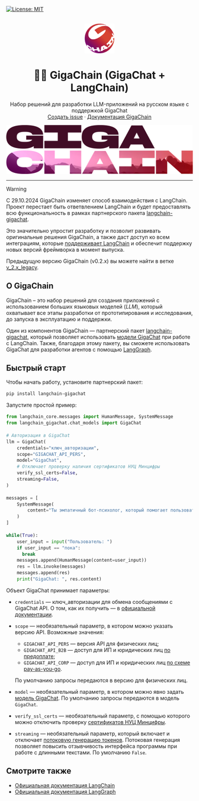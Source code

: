 [![License: MIT](https://img.shields.io/badge/License-MIT-yellow.svg)](https://opensource.org/licenses/MIT)

<br />
<div align="center">

  <a href="https://github.com/ai-forever/gigachain">
    <img src="docs/static/img/logo.png" alt="Logo" width="80" height="80">
  </a>

  <h1 align="center">🦜️🔗 GigaChain (GigaChat + LangChain)</h1>

  <p align="center">
    Набор решений для разработки LLM-приложений на русском языке с поддержкой GigaChat
    <br />
    <a href="https://github.com/ai-forever/gigachain/issues">Создать issue</a>
    ·
    <a href="https://developers.sber.ru/docs/ru/gigachat/sdk/overview">Документация GigaChain</a>
  </p>
</div>


![Product Name Screen Shot](/docs/static/img/logo-with-backgroung.png)

---

> [!WARNING]
> С 29.10.2024 GigaChain изменяет способ взаимодействия с LangChain.
> Проект перестает быть ответвлением LangChain и будет предоставлять всю функциональность в рамках партнерского пакета [langchain-gigachat](https://github.com/ai-forever/langchain-gigachat/tree/master/libs/gigachat).
>
> Это значительно упростит разработку и позволит развивать оригинальные решения GigaChain, а также даст доступ ко всем интеграциям, которые [поддерживает LangChain](https://python.langchain.com/docs/integrations/providers/) и обеспечит поддержку новых версий фреймворка в момент выпуска.
>
> Предыдущую версию GigaChain (v0.2.x) вы можете найти в ветке [v_2.x_legacy](https://github.com/ai-forever/gigachain/tree/v_2.x_legacy).

## О GigaChain

GigaChain – это набор решений для создания приложений с использованием больших языковых моделей (*LLM*), который охватывает все этапы разработки от прототипирования и исследования, до запуска в эксплуатацию и поддержки.

Один из компонентов GigaChain — партнерский пакет [langchain-gigachat](https://github.com/ai-forever/langchain-gigachat/tree/master/libs/gigachat), который позволяет использовать [модели GigaChat](https://developers.sber.ru/docs/ru/gigachat/models) при работе с LangChain.
Также, благодаря этому пакету, вы сможете использовать GigaChat для разработки агентов с помощью [LangGraph](https://langchain-ai.github.io/langgraph/tutorials/introduction/).

## Быстрый старт

Чтобы начать работу, установите партнерский пакет:

```sh
pip install langchain-gigachat
```

Запустите простой пример:

```py
from langchain_core.messages import HumanMessage, SystemMessage
from langchain_gigachat.chat_models import GigaChat

# Авторизация в GigaChat
llm = GigaChat(
    credentials="ключ_авторизации",
    scope="GIGACHAT_API_PERS",
    model="GigaChat",
    # Отключает проверку наличия сертификатов НУЦ Минцифры
    verify_ssl_certs=False,
    streaming=False,
)

messages = [
    SystemMessage(
        content="Ты эмпатичный бот-психолог, который помогает пользователю решить его проблемы."
    )
]

while(True):
    user_input = input("Пользователь: ")
    if user_input == "пока":
      break
    messages.append(HumanMessage(content=user_input))
    res = llm.invoke(messages)
    messages.append(res)
    print("GigaChat: ", res.content)
```

Объект GigaChat принимает параметры:

* `credentials` — ключ_авторизации для обмена сообщениями с GigaChat API. О том, как их получить — в [официальной документации](https://developers.sber.ru/docs/ru/gigachat/quickstart/ind-using-api#poluchenie-avtorizatsionnyh-dannyh).
* `scope` — необязательный параметр, в котором можно указать версию API. Возможные значения:
  
  * `GIGACHAT_API_PERS` — версия API для физических лиц;
  * `GIGACHAT_API_B2B` — доступ для ИП и юридических лиц [по предоплате](https://developers.sber.ru/docs/ru/gigachat/api/tariffs#platnye-pakety2);
  * `GIGACHAT_API_CORP` — доступ для ИП и юридических лиц [по схеме pay-as-you-go](https://developers.sber.ru/docs/ru/gigachat/api/tariffs#oplata-pay-as-you-go).

  По умолчанию запросы передаются в версию для физических лиц.

* `model` — необязательный параметр, в котором можно явно задать [модель GigaChat](https://developers.sber.ru/docs/ru/gigachat/models). По умолчанию запросы передаются в модель `GigaChat`.
* `verify_ssl_certs` — необязательный параметр, с помощью которого можно отключить проверку [сертификатов НУЦ Минцифры](/https://developers.sber.ru/docs/ru/gigachat/certificates).
* `streaming` — необязательный параметр, который включает и отключает [потоковую генерацию токенов](https://developers.sber.ru/docs/ru/gigachat/api/response-token-streaming). Потоковая генерация позволяет повысить отзывчивость интерфейса программы при работе с длинными текстами. По умолчанию `False`.

## Смотрите также

* [Официальная документация LangChain](https://python.langchain.com/docs/introduction/)
* [Официальная документация LangGraph](https://langchain-ai.github.io/langgraph/tutorials/introduction/)